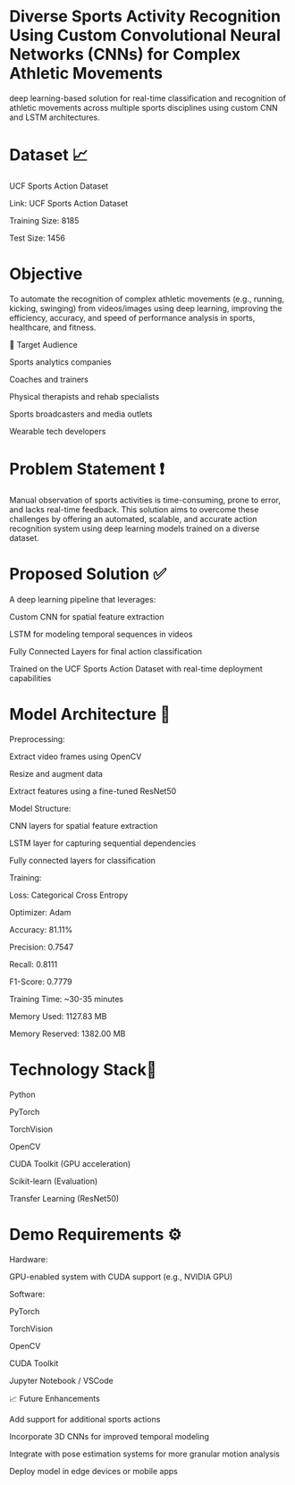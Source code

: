 # Diverse Sports Activity Recognition Using Custom Convolutional Neural Networks (CNNs) for Complex Athletic Movements
 deep learning-based solution for real-time classification and recognition of athletic movements across multiple sports disciplines using custom CNN and LSTM architectures.

# Dataset 📈

UCF Sports Action Dataset

Link: UCF Sports Action Dataset

Training Size: 8185

Test Size: 1456

# Objective

To automate the recognition of complex athletic movements (e.g., running, kicking, swinging) from videos/images using deep learning, improving the efficiency, accuracy, and speed of performance analysis in sports, healthcare, and fitness.

👥 Target Audience

Sports analytics companies

Coaches and trainers

Physical therapists and rehab specialists

Sports broadcasters and media outlets

Wearable tech developers

# Problem Statement ❗

Manual observation of sports activities is time-consuming, prone to error, and lacks real-time feedback. This solution aims to overcome these challenges by offering an automated, scalable, and accurate action recognition system using deep learning models trained on a diverse dataset.

# Proposed Solution ✅ 

A deep learning pipeline that leverages:

Custom CNN for spatial feature extraction

LSTM for modeling temporal sequences in videos

Fully Connected Layers for final action classification

Trained on the UCF Sports Action Dataset with real-time deployment capabilities

# Model Architecture 🧠

Preprocessing:

Extract video frames using OpenCV

Resize and augment data

Extract features using a fine-tuned ResNet50

Model Structure:

CNN layers for spatial feature extraction

LSTM layer for capturing sequential dependencies

Fully connected layers for classification

Training:

Loss: Categorical Cross Entropy

Optimizer: Adam

Accuracy: 81.11%

Precision: 0.7547

Recall: 0.8111

F1-Score: 0.7779

Training Time: ~30-35 minutes

Memory Used: 1127.83 MB

Memory Reserved: 1382.00 MB

# Technology Stack🧰

Python

PyTorch

TorchVision

OpenCV

CUDA Toolkit (GPU acceleration)

Scikit-learn (Evaluation)

Transfer Learning (ResNet50)

# Demo Requirements ⚙️ 

Hardware:

GPU-enabled system with CUDA support (e.g., NVIDIA GPU)

Software:

PyTorch

TorchVision

OpenCV

CUDA Toolkit

Jupyter Notebook / VSCode

📈 Future Enhancements

Add support for additional sports actions

Incorporate 3D CNNs for improved temporal modeling

Integrate with pose estimation systems for more granular motion analysis

Deploy model in edge devices or mobile apps
